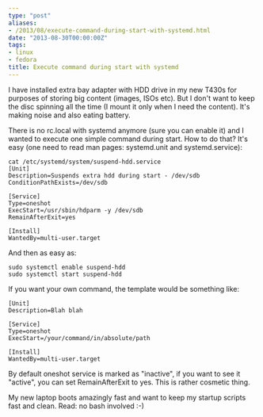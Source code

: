 ```yaml
---
type: "post"
aliases:
- /2013/08/execute-command-during-start-with-systemd.html
date: "2013-08-30T00:00:00Z"
tags:
- linux
- fedora
title: Execute command during start with systemd
---
```


I have installed extra bay adapter with HDD drive in my new T430s for purposes
of storing big content (images, ISOs etc). But I don't want to keep the disc
spinning all the time (I mount it only when I need the content). It's making
noise and also eating battery.

There is no rc.local with systemd anymore (sure you can enable it) and I
wanted to execute one simple command during start. How to do that? It's easy
(one need to read man pages: systemd.unit and systemd.service):

    cat /etc/systemd/system/suspend-hdd.service
    [Unit]
    Description=Suspends extra hdd during start - /dev/sdb
    ConditionPathExists=/dev/sdb

    [Service]
    Type=oneshot
    ExecStart=/usr/sbin/hdparm -y /dev/sdb
    RemainAfterExit=yes

    [Install]
    WantedBy=multi-user.target

And then as easy as:

    sudo systemctl enable suspend-hdd
    sudo systemctl start suspend-hdd

If you want your own command, the template would be something like:

    [Unit]
    Description=Blah blah

    [Service]
    Type=oneshot
    ExecStart=/your/command/in/absolute/path

    [Install]
    WantedBy=multi-user.target

By default oneshot service is marked as "inactive", if you want to see it
"active", you can set RemainAfterExit to yes. This is rather cosmetic thing.

My new laptop boots amazingly fast and want to keep my startup scripts fast
and clean. Read: no bash involved :-)


